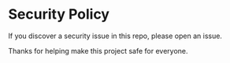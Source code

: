 # Security Policy

If you discover a security issue in this repo, please open an issue.

Thanks for helping make this project safe for everyone.
